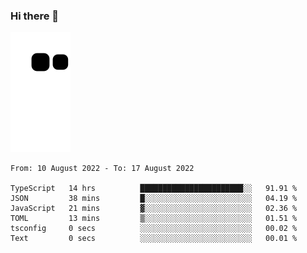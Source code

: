 ### Hi there 👋
![Alt text](https://raw.githubusercontent.com/romain22222/romain22222/output/github-contribution-grid-snake.svg)

<!--START_SECTION:waka-->

```text
From: 10 August 2022 - To: 17 August 2022

TypeScript   14 hrs          ███████████████████████░░   91.91 %
JSON         38 mins         █░░░░░░░░░░░░░░░░░░░░░░░░   04.19 %
JavaScript   21 mins         ▓░░░░░░░░░░░░░░░░░░░░░░░░   02.36 %
TOML         13 mins         ▒░░░░░░░░░░░░░░░░░░░░░░░░   01.51 %
tsconfig     0 secs          ░░░░░░░░░░░░░░░░░░░░░░░░░   00.02 %
Text         0 secs          ░░░░░░░░░░░░░░░░░░░░░░░░░   00.01 %
```

<!--END_SECTION:waka-->
<!--
**romain22222/romain22222** is a ✨ _special_ ✨ repository because its `README.md` (this file) appears on your GitHub profile.

Here are some ideas to get you started:

- 🔭 I’m currently working on ...
- 🌱 I’m currently learning ...
- 👯 I’m looking to collaborate on ...
- 🤔 I’m looking for help with ...
- 💬 Ask me about ...
- 📫 How to reach me: ...
- 😄 Pronouns: ...
- ⚡ Fun fact: ...
-->
